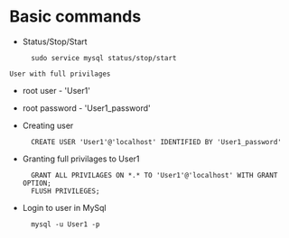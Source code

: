# Basic commands
- Status/Stop/Start

        sudo service mysql status/stop/start



`User with full privilages`

- root user - 'User1'
- root password - 'User1_password'

- Creating user 

        CREATE USER 'User1'@'localhost' IDENTIFIED BY 'User1_password'

- Granting full privilages to User1

        GRANT ALL PRIVILAGES ON *.* TO 'User1'@'localhost' WITH GRANT OPTION;
        FLUSH PRIVILEGES;

- Login to user in MySql

        mysql -u User1 -p

        